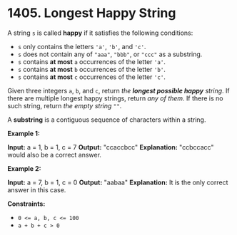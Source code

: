 # 1405. Longest Happy String 

A string `s` is called **happy** if it satisfies the following conditions:

- `s` only contains the letters `'a'`, `'b'`, and `'c'`.
- `s` does not contain any of `"aaa"`, `"bbb"`, or `"ccc"` as a substring.
- `s` contains **at most** `a` occurrences of the letter `'a'`.
- `s` contains **at most** `b` occurrences of the letter `'b'`.
- `s` contains **at most** `c` occurrences of the letter `'c'`.

Given three integers `a`, `b`, and `c`, return _the **longest possible happy** string_. If there are multiple longest happy strings, return _any of them_. If there is no such string, return _the empty string_ `""`.

A **substring** is a contiguous sequence of characters within a string.

**Example 1:**

**Input:** a = 1, b = 1, c = 7
**Output:** "ccaccbcc"
**Explanation:** "ccbccacc" would also be a correct answer.

**Example 2:**

**Input:** a = 7, b = 1, c = 0
**Output:** "aabaa"
**Explanation:** It is the only correct answer in this case.

**Constraints:**

- `0 <= a, b, c <= 100`
- `a + b + c > 0`